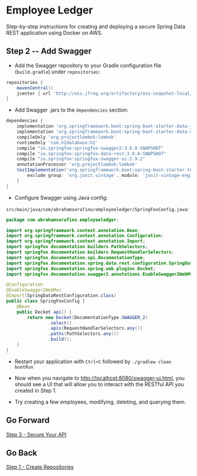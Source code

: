 # Employee Ledger #

Step-by-step instructions for creating and deploying a secure Spring Data REST application using Docker on AWS.

## Step 2 -- Add Swagger ##

* Add the Swagger repository to your Gradle configuration file (`build.gradle`) under `repositories`:

```groovy
repositories {
    mavenCentral()
    jcenter { url 'http://oss.jfrog.org/artifactory/oss-snapshot-local/' }
}
```

* Add Swagger .jars to the `dependencies` section:

```groovy
dependencies {
    implementation 'org.springframework.boot:spring-boot-starter-data-jpa'
    implementation 'org.springframework.boot:spring-boot-starter-data-rest'
    compileOnly 'org.projectlombok:lombok'
    runtimeOnly 'com.h2database:h2'
    compile "io.springfox:springfox-swagger2:3.0.0-SNAPSHOT"
    compile "io.springfox:springfox-data-rest:3.0.0-SNAPSHOT"
    compile "io.springfox:springfox-swagger-ui:2.9.2"
    annotationProcessor 'org.projectlombok:lombok'
    testImplementation('org.springframework.boot:spring-boot-starter-test') {
        exclude group: 'org.junit.vintage', module: 'junit-vintage-engine'
    }
}
```

*  Configure Swagger using Java config:

``src/main/java/com/abrahamserafino/employeeledger/SpringFoxConfig.java``:

```java
package com.abrahamserafino.employeeledger;

import org.springframework.context.annotation.Bean;
import org.springframework.context.annotation.Configuration;
import org.springframework.context.annotation.Import;
import springfox.documentation.builders.PathSelectors;
import springfox.documentation.builders.RequestHandlerSelectors;
import springfox.documentation.spi.DocumentationType;
import springfox.documentation.spring.data.rest.configuration.SpringDataRestConfiguration;
import springfox.documentation.spring.web.plugins.Docket;
import springfox.documentation.swagger2.annotations.EnableSwagger2WebMvc;

@Configuration
@EnableSwagger2WebMvc
@Import(SpringDataRestConfiguration.class)
public class SpringFoxConfig {
    @Bean
    public Docket api() {
        return new Docket(DocumentationType.SWAGGER_2)
                .select()
                .apis(RequestHandlerSelectors.any())
                .paths(PathSelectors.any())
                .build();
    }
}

```

* Restart your application with `Ctrl+C` followed by `./gradlew clean bootRun`

* Now when you navigate to
[http://localhost:8080/swagger-ui.html](http://localhost:8080/swagger-ui.html), you should see a
UI that will allow you to interact with the RESTful API you created in Step 1.

* Try creating a few employees, modifying, deleting, and querying them.

## Go Forward ##

[Step 3 - Secure Your API](https://github.com/abraham-serafino/employeeledger/tree/step3)

## Go Back ##

[Step 1 - Create Repositories](https://github.com/abraham-serafino/employeeledger/tree/step1)
